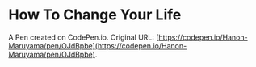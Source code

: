 # How To Change Your Life

A Pen created on CodePen.io. Original URL: [https://codepen.io/Hanon-Maruyama/pen/OJdBpbe](https://codepen.io/Hanon-Maruyama/pen/OJdBpbe).

